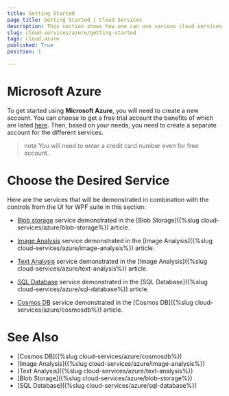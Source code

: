 ```yaml
---
title: Getting Started
page_title: Getting Started | Cloud Services
description: This section shows how one can use various cloud services like GoogleCloud, AWS, and Azure with the Telerik UI For Winforms suite.
slug: cloud-services/azure/getting-started
tags: cloud,azure
published: True
position: 1

---
```


# Microsoft Azure

To get started using **Microsoft Azure**, you will need to create a new account. You can choose to get a free trial account the benefits of which are listed [here](https://azure.microsoft.com/en-us/free/). Then, based on your needs, you need to create a separate account for the different services. 

>note You will need to enter a credit card number even for free account. 


# Choose the Desired Service

Here are the services that will be demonstrated in combination with the controls from the UI for WPF suite in this section:

* [Blob storage](https://docs.microsoft.com/en-us/azure/storage/common/storage-create-storage-account) service demonstrated in the [Blob Storage]({%slug cloud-services/azure/blob-storage%}) article.
 
* [Image Analysis](https://azure.microsoft.com/en-us/services/cognitive-services/computer-vision/) service demonstrated in the [Image Analysis]({%slug cloud-services/azure/image-analysis%}) article.

* [Text Analysis](https://azure.microsoft.com/en-us/services/cognitive-services/text-analytics/) service demonstrated in the [Image Analysis]({%slug cloud-services/azure/text-analysis%}) article.

* [SQL Database](https://docs.microsoft.com/en-us/azure/sql-database/) service demonstrated in the [SQL Database]({%slug cloud-services/azure/sql-database%}) article.

* [Cosmos DB](https://docs.microsoft.com/en-us/azure/cosmos-db/introduction) service demonstrated in the [Cosmos DB]({%slug cloud-services/azure/cosmosdb%}) article.

# See Also

* [Cosmos DB]({%slug cloud-services/azure/cosmosdb%})
* [Image Analysis]({%slug cloud-services/azure/image-analysis%})
* [Text Analysis]({%slug cloud-services/azure/text-analysis%})
* [Blob Storage]({%slug cloud-services/azure/blob-storage%})
* [SQL Database]({%slug cloud-services/azure/sql-database%})